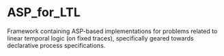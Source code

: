 # ASP_for_LTL
Framework containing ASP-based implementations for problems related to linear temporal logic (on fixed traces), specifically geared towards declarative process specifications.
